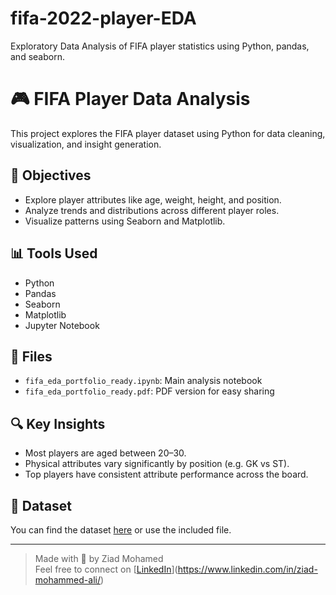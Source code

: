 # fifa-2022-player-EDA
Exploratory Data Analysis of FIFA player statistics using Python, pandas, and seaborn.
# 🎮 FIFA Player Data Analysis

This project explores the FIFA player dataset using Python for data cleaning, visualization, and insight generation.

## 📌 Objectives
- Explore player attributes like age, weight, height, and position.
- Analyze trends and distributions across different player roles.
- Visualize patterns using Seaborn and Matplotlib.

## 📊 Tools Used
- Python
- Pandas
- Seaborn
- Matplotlib
- Jupyter Notebook

## 📁 Files
- `fifa_eda_portfolio_ready.ipynb`: Main analysis notebook
- `fifa_eda_portfolio_ready.pdf`: PDF version for easy sharing

## 🔍 Key Insights
- Most players are aged between 20–30.
- Physical attributes vary significantly by position (e.g. GK vs ST).
- Top players have consistent attribute performance across the board.

## 📄 Dataset
You can find the dataset [here]([https://link-to-dataset.com](https://www.kaggle.com/datasets/stefanoleone992/fifa-22-complete-player-dataset)) or use the included file.

---

> Made with 💙 by Ziad Mohamed   
> Feel free to connect on [[LinkedIn](https://linkedin.com/in/your-profile)](https://www.linkedin.com/in/ziad-mohammed-ali/)
